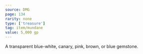 ```yaml
---
source: DMG
page: 134
rarity: none
type: ['treasure']
tag: item/mundane
value: 5,000 gp
---
```


A transparent blue-white, canary, pink, brown, or blue gemstone.

